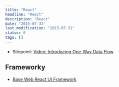 ```yaml
---
title: "React"
headline: "React"
description: "React"
date: "2015-07-31"
last_modification: "2015-07-31"
status: 0
tags: []
---
```


- Sitepoint: [Video: Introducing One-Way Data Flow](http://www.sitepoint.com/video-introducing-one-way-data-flow/)

## Frameworky

  - [Base Web React UI Framework](https://baseweb.design)